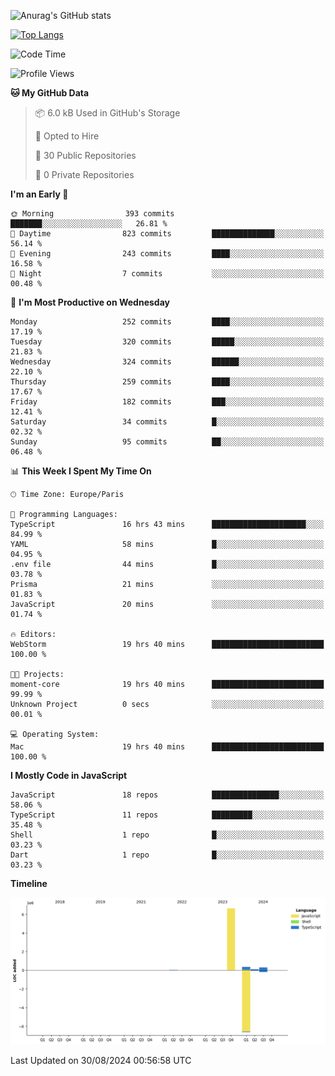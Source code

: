 ![Anurag's GitHub stats](https://github-readme-stats.vercel.app/api?username=sufiane&theme=dark&show_icons=true&count_private=true)


[![Top Langs](https://github-readme-stats.vercel.app/api/top-langs/?username=sufiane&layout=compact)](https://github.com/anuraghazra/github-readme-stats)

<!--START_SECTION:waka-->
![Code Time](http://img.shields.io/badge/Code%20Time-1%2C257%20hrs%209%20mins-blue)

![Profile Views](http://img.shields.io/badge/Profile%20Views-0-blue)

**🐱 My GitHub Data** 

> 📦 6.0 kB Used in GitHub's Storage 
 > 
> 💼 Opted to Hire
 > 
> 📜 30 Public Repositories 
 > 
> 🔑 0 Private Repositories 
 > 
**I'm an Early 🐤** 

```text
🌞 Morning                393 commits         ███████░░░░░░░░░░░░░░░░░░   26.81 % 
🌆 Daytime                823 commits         ██████████████░░░░░░░░░░░   56.14 % 
🌃 Evening                243 commits         ████░░░░░░░░░░░░░░░░░░░░░   16.58 % 
🌙 Night                  7 commits           ░░░░░░░░░░░░░░░░░░░░░░░░░   00.48 % 
```
📅 **I'm Most Productive on Wednesday** 

```text
Monday                   252 commits         ████░░░░░░░░░░░░░░░░░░░░░   17.19 % 
Tuesday                  320 commits         █████░░░░░░░░░░░░░░░░░░░░   21.83 % 
Wednesday                324 commits         ██████░░░░░░░░░░░░░░░░░░░   22.10 % 
Thursday                 259 commits         ████░░░░░░░░░░░░░░░░░░░░░   17.67 % 
Friday                   182 commits         ███░░░░░░░░░░░░░░░░░░░░░░   12.41 % 
Saturday                 34 commits          █░░░░░░░░░░░░░░░░░░░░░░░░   02.32 % 
Sunday                   95 commits          ██░░░░░░░░░░░░░░░░░░░░░░░   06.48 % 
```


📊 **This Week I Spent My Time On** 

```text
🕑︎ Time Zone: Europe/Paris

💬 Programming Languages: 
TypeScript               16 hrs 43 mins      █████████████████████░░░░   84.99 % 
YAML                     58 mins             █░░░░░░░░░░░░░░░░░░░░░░░░   04.95 % 
.env file                44 mins             █░░░░░░░░░░░░░░░░░░░░░░░░   03.78 % 
Prisma                   21 mins             ░░░░░░░░░░░░░░░░░░░░░░░░░   01.83 % 
JavaScript               20 mins             ░░░░░░░░░░░░░░░░░░░░░░░░░   01.74 % 

🔥 Editors: 
WebStorm                 19 hrs 40 mins      █████████████████████████   100.00 % 

🐱‍💻 Projects: 
moment-core              19 hrs 40 mins      █████████████████████████   99.99 % 
Unknown Project          0 secs              ░░░░░░░░░░░░░░░░░░░░░░░░░   00.01 % 

💻 Operating System: 
Mac                      19 hrs 40 mins      █████████████████████████   100.00 % 
```

**I Mostly Code in JavaScript** 

```text
JavaScript               18 repos            ███████████████░░░░░░░░░░   58.06 % 
TypeScript               11 repos            █████████░░░░░░░░░░░░░░░░   35.48 % 
Shell                    1 repo              █░░░░░░░░░░░░░░░░░░░░░░░░   03.23 % 
Dart                     1 repo              █░░░░░░░░░░░░░░░░░░░░░░░░   03.23 % 
```



**Timeline**

![Lines of Code chart](https://raw.githubusercontent.com/Sufiane/Sufiane/main/assets/bar_graph.png)


 Last Updated on 30/08/2024 00:56:58 UTC
<!--END_SECTION:waka-->


<!--
**Sufiane/sufiane** is a ✨ _special_ ✨ repository because its `README.md` (this file) appears on your GitHub profile.

Here are some ideas to get you started:

- 🔭 I’m currently working on ...
- 🌱 I’m currently learning ...
- 👯 I’m looking to collaborate on ...
- 🤔 I’m looking for help with ...
- 💬 Ask me about ...
- 📫 How to reach me: ...
- 😄 Pronouns: ...
- ⚡ Fun fact: ...
-->
